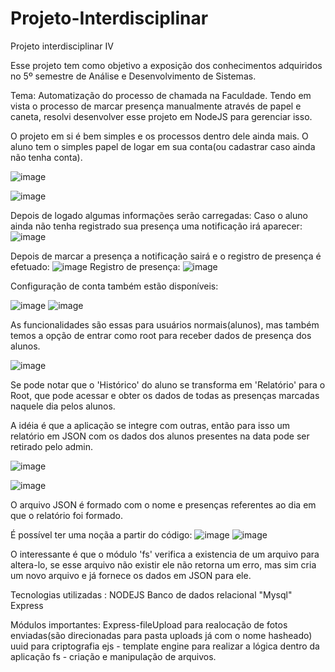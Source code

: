 # Projeto-Interdisciplinar


Projeto interdisciplinar IV


Esse projeto tem como objetivo a exposição dos conhecimentos adquiridos no 5º semestre de Análise e Desenvolvimento de Sistemas.

Tema: Automatização do processo de chamada na Faculdade.
Tendo em vista o processo de marcar presença manualmente através de papel e caneta, resolvi desenvolver esse projeto em NodeJS para gerenciar isso.



O projeto em si é bem simples e os processos dentro dele ainda mais. O aluno tem o simples papel de logar em sua conta(ou cadastrar caso ainda não tenha conta).

![image](https://user-images.githubusercontent.com/101595139/175697787-dd6a1ce1-fece-495c-997f-8369427065d7.png)



![image](https://user-images.githubusercontent.com/101595139/175697561-44843d0e-c8b8-4bf6-a73e-0bf64aac632d.png)


Depois de logado algumas informações serão carregadas: 
Caso o aluno ainda não tenha registrado sua presença uma notificação irá aparecer: 
![image](https://user-images.githubusercontent.com/101595139/175698633-298d1ba3-8bf1-4a09-8c28-af6743de29f9.png)




Depois de marcar a presença a notificação sairá e o registro de presença é efetuado:
![image](https://user-images.githubusercontent.com/101595139/175698831-aaa92839-2dac-43d9-bc86-2605e24b6941.png)
Registro de presença:
![image](https://user-images.githubusercontent.com/101595139/175698971-00d3bdd4-775d-4358-ab30-3c440e9b4985.png)



Configuração de conta também estão disponíveis:

![image](https://user-images.githubusercontent.com/101595139/175699189-14e500b1-0895-444d-9152-87d9e9e4684d.png)
![image](https://user-images.githubusercontent.com/101595139/175699296-1f89028c-6d5c-4f96-a656-aec2841cb549.png)




As funcionalidades são essas para usuários normais(alunos), mas também temos a opção de entrar como root para receber dados de presença dos alunos.

![image](https://user-images.githubusercontent.com/101595139/175699687-ad437719-8ea0-4681-a4c9-f6b9e83fb2fe.png)

Se pode notar que o 'Histórico' do aluno se transforma em 'Relatório' para o Root, que pode acessar e obter os dados de todas as presenças marcadas naquele dia pelos
alunos.

A idéia é que a aplicação se integre com outras, então para isso um relatório em JSON com os dados dos alunos presentes na data pode ser retirado pelo admin.

![image](https://user-images.githubusercontent.com/101595139/176012644-1f8d13ad-94e8-4db0-9043-c1e2ce32ef1e.png)


![image](https://user-images.githubusercontent.com/101595139/176012717-8e826cb1-c042-4fba-b696-78574c0e94a6.png)

O arquivo JSON é formado com o nome e presenças referentes ao dia em que o relatório foi formado.

É possível ter uma noçãa a partir do código: 
![image](https://user-images.githubusercontent.com/101595139/176014076-364fc5d9-efcb-4e74-91df-2fd8f20a2667.png)
![image](https://user-images.githubusercontent.com/101595139/176014180-8d5ea979-0b36-4c35-8e53-a72f5e292a17.png)


O interessante é que o módulo 'fs' verifica a existencia de um arquivo para altera-lo, se esse arquivo não existir ele não retorna um erro, mas sim cria um novo arquivo e já fornece os dados em JSON para ele.





Tecnologias utilizadas :
NODEJS
Banco de dados relacional "Mysql"
Express


Módulos importantes:
Express-fileUpload para realocação de fotos enviadas(são direcionadas para pasta uploads já com o nome hasheado)
uuid para criptografia
ejs -  template engine para realizar a lógica dentro da aplicação
fs - criação e manipulação de arquivos.
